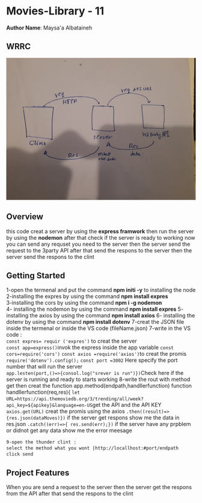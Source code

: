 # Movies-Library - 11

**Author Name**: Maysa'a Albataineh

## WRRC

![WRRC imge](API.jpg)

## Overview

this code creat a server by using the **express framwork** then run the server by using the **nodemon** after that check if the server is ready to working now you can send any requset you need to the server then the server send the request to the 3party API after that send the respons to the server then the server send the respons to the clint  

## Getting Started
<!-- What are the steps that a user must take in order to build this app on their own machine and get it running? -->
1-open the termenal and  put the command **npm initi -y** to installing the node  
2-installing the expres by using the command **npm install expres**  
3-installing the cors by using the command **npm i -g nodemon**  
4- installing the nodemon by using the command **npm install expres**
5- installing the axios by using the command **npm install axios**
6- installing the dotenv by using the command **npm install dotenv**
7-creat the JSON file inside the termenal or inside the VS code  (fileName.json)
7-write in the VS code :  
`const expres= requir ('expres')` to creat the server  
`const app=express()`invok the express inside the app variable
`const cors=require('cors')`
`const axios =require('axios')`to creat the promis
`require('dotenv').config();`
`const port =3002` Here specify the port number that will run the server  
`app.lesten(port,()=>{consol.log("srever is run")})`Check here if the server is running and ready to starts working
8-write the rout with method get then creat the function
app.method(endpath,handllerfunction)
function handllerfunction(req,res){
`let URL=https://api.themoviedb.org/3/trending/all/week?api_key=${apikey}&language=en-US`get the API and the API KEY
`axios.get(URL)` creat the promis using the axios
`.then((result)=>{res.json(dataMoves)})` if the server get respons show me the data in res.json
`.catch((err)=>{ res.send(err);})` if the server have any prpblem or didnot get any data show me the error meesage

    9-open the thunder clint :
    select the method what you wont |http://locallhost:#port/endpath
    click send 

## Project Features
<!-- What are the features included in you app -->
When you are send a request to the server then the server get the respons from the API after that send the respons to the clint   
